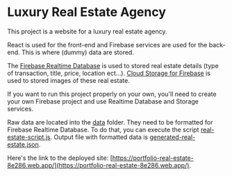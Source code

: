 # Luxury Real Estate Agency

This project is a website for a luxury real estate agency.

React is used for the front-end and Firebase services are used for the back-end. This is where (dummy) data are stored.

The [Firebase Realtime Database](https://firebase.google.com/docs/database?hl=fr) is used to stored real estate details (type of transaction, title, price, location ect...).
[Cloud Storage for Firebase](https://firebase.google.com/docs/storage?hl=fr) is used to stored images of these real estate.

If you want to run this project properly on your own, you'll need to create your own Firebase project and use Realtime Database and Storage services.

Raw data are located into the [data](/src/data) folder. They need to be formatted for Firebase Realtime Database. To do that, you can execute the script [real-estate-script.js](/src/scripts/real-estate-script.js). Output file with formatted data is [generated-real-estate.json](/src/scripts/generated-real-estate.json).

Here's the link to the deployed site:
[https://portfolio-real-estate-8e286.web.app/](https://portfolio-real-estate-8e286.web.app/).
